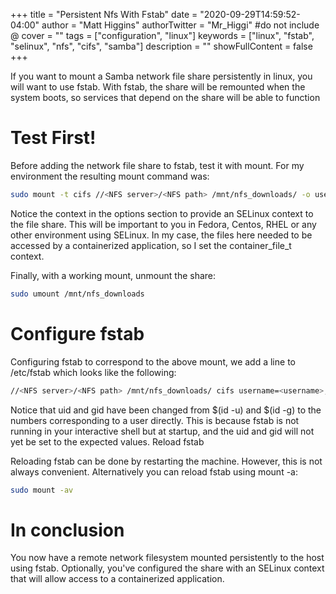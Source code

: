 +++
title = "Persistent Nfs With Fstab"
date = "2020-09-29T14:59:52-04:00"
author = "Matt Higgins"
authorTwitter = "Mr_Higgi" #do not include @
cover = ""
tags = ["configuration", "linux"]
keywords = ["linux", "fstab", "selinux", "nfs", "cifs", "samba"]
description = ""
showFullContent = false
+++



If you want to mount a Samba network file share persistently in linux, you will want to use fstab. With fstab, the share will be remounted when the system boots, so services that depend on the share will be able to function

# Test First!
Before adding the network file share to fstab, test it with mount. For my environment the resulting mount command was:

```bash
sudo mount -t cifs //<NFS server>/<NFS path> /mnt/nfs_downloads/ -o username=<username>,password=<password>,uid=$(id -u),gid=$(id -g),context="system_u:object_r:container_file_t:s0"
```

Notice the context in the options section to provide an SELinux context to the file share. This will be important to you in Fedora, Centos, RHEL or any other environment using SELinux. In my case, the files here needed to be accessed by a containerized application, so I set the container_file_t context.

Finally, with a working mount, unmount the share:

```bash
sudo umount /mnt/nfs_downloads
```

# Configure fstab
Configuring fstab to correspond to the above mount, we add a line to /etc/fstab which looks like the following:

```bash
//<NFS server>/<NFS path> /mnt/nfs_downloads/ cifs username=<username>,password=<password>,uid=<uid number>,gid=<gid number>,context="system_u:object_r:container_file_t:s0" 0 0
```

Notice that uid and gid have been changed from $(id -u) and $(id -g) to the numbers corresponding to a user directly. This is because fstab is not running in your interactive shell but at startup, and the uid and gid will not yet be set to the expected values.
Reload fstab

Reloading fstab can be done by restarting the machine. However, this is not always convenient. Alternatively you can reload fstab using mount -a:

```bash
sudo mount -av
```

# In conclusion
You now have a remote network filesystem mounted persistently to the host using fstab. Optionally, you've configured the share with an SELinux context that will allow access to a containerized application.
